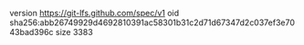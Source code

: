 version https://git-lfs.github.com/spec/v1
oid sha256:abb26749929d4692810391ac58301b31c2d71d67347d2c037ef3e7043bad396c
size 3383
